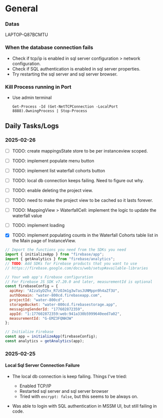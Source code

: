 # General
### Datas
LAPTOP-Q87BCMTU
### When the database connection fails
- Check if tcp/ip is enabled in sql server configuration > network configuration.
- Check if SQL authentication is enabled in sql server properties.
- Try restarting the sql server and sql server browser.

### Kill Process running in Port
- Use admin terminal 
  ```
  Get-Process -Id (Get-NetTCPConnection -LocalPort 8888).OwningProcess | Stop-Process
  ```

## Daily Tasks/Logs
### 2025-02-26

- [ ] TODO: create mappingsState store to be per instanceview scoped.
- [ ] TODO: implement populate menu button
- [ ] TODO: implement list waterfall cohorts button
- [ ] TODO: local db connection keeps failing. Need to figure out why.


- [ ] TODO: enable deleting the project view.
- [ ] TODO: need to make the project view to be cached so it lasts forever.
- [ ] TODO: MappingView > WaterfallCell: implement the logic to update the waterfall value
- [ ] TODO: implement loading

- [x] TODO: implement populating counts in the Waterfall Cohorts table list in the Main page of InstanceView.


``` js
// Import the functions you need from the SDKs you need
import { initializeApp } from "firebase/app";
import { getAnalytics } from "firebase/analytics";
// TODO: Add SDKs for Firebase products that you want to use
// https://firebase.google.com/docs/web/setup#available-libraries

// Your web app's Firebase configuration
// For Firebase JS SDK v7.20.0 and later, measurementId is optional
const firebaseConfig = {
  apiKey: "AIzaSyDZhx_R7zOJm1g3w7asJUNMppn9h4aZf3U",
  authDomain: "water-800cd.firebaseapp.com",
  projectId: "water-800cd",
  storageBucket: "water-800cd.firebasestorage.app",
  messagingSenderId: "177602872359",
  appId: "1:177602872359:web:941a330b5999640eed7a02",
  measurementId: "G-EMZ3FQNH3W"
};

// Initialize Firebase
const app = initializeApp(firebaseConfig);
const analytics = getAnalytics(app);

```

### 2025-02-25
#### Local Sql Server Connection Failure
  - The local db connection is keep failing. Things I've tried:
    - Enabled TCP/IP
    - Restarted sql server and sql server browser
    - Tried with `encrypt: false`, but this seems to be always on.

  - Was able to login with SQL authentication in MSSM UI, but still failing in code.


